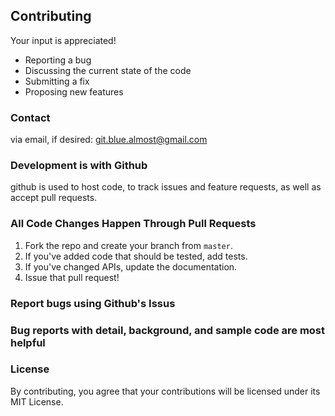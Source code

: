 ## Contributing
Your input is appreciated! 

- Reporting a bug
- Discussing the current state of the code
- Submitting a fix
- Proposing new features

### Contact
via email, if desired: git.blue.almost@gmail.com 

### Development is with Github
github is used to host code, to track issues and feature requests, as well as accept pull requests.

### All Code Changes Happen Through Pull Requests

1.   Fork the repo and create your branch from `master`.
2.   If you've added code that should be tested, add tests.
3.   If you've changed APIs, update the documentation.
4.   Issue that pull request!

### Report bugs using Github's Issus

### Bug reports with detail, background, and sample code are most helpful

### License
By contributing, you agree that your contributions will be licensed under its MIT License.

